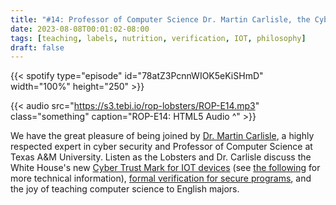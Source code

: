 ```yaml
---
title: "#14: Professor of Computer Science Dr. Martin Carlisle, the Cyber Trust Mark, Formal Verification, and Cyber Education"
date: 2023-08-08T00:01:02-08:00
tags: [teaching, labels, nutrition, verification, IOT, philosophy]
draft: false
---
```


{{< spotify type="episode" id="78atZ3PcnnWIOK5eKiSHmD" width="100%" height="250" >}}

{{< audio src="https://s3.tebi.io/rop-lobsters/ROP-E14.mp3" class="something" caption="ROP-E14: HTML5 Audio ^" >}}

We have the great pleasure of being joined by [Dr. Martin Carlisle](https://engineering.tamu.edu/cse/profiles/Carlisle-Martin.html), a highly respected expert in cyber security and Professor of Computer Science at Texas A&M University. Listen as the Lobsters and Dr. Carlisle discuss the White House's new [Cyber Trust Mark for IOT devices](https://www.cbsnews.com/news/white-house-new-consumer-label-for-smart-home-devices/) (see [the following](https://nvlpubs.nist.gov/nistpubs/CSWP/NIST.CSWP.02042022-2.pdf) for more technical information), [formal verification for secure programs](http://www.faginfamily.net/barry/Papers/Fagin%20Carlisle%20Klanderman%20COMPSAC%202017.pdf), and the joy of teaching computer science to English majors.
